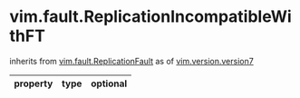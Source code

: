 vim.fault.ReplicationIncompatibleWithFT
=======================================
inherits from [vim.fault.ReplicationFault](docs/vim.fault.ReplicationFault.md)
as of [vim.version.version7](docs/vim.version.md)

| property | type | optional |
|:---------|:-----|:---------|
